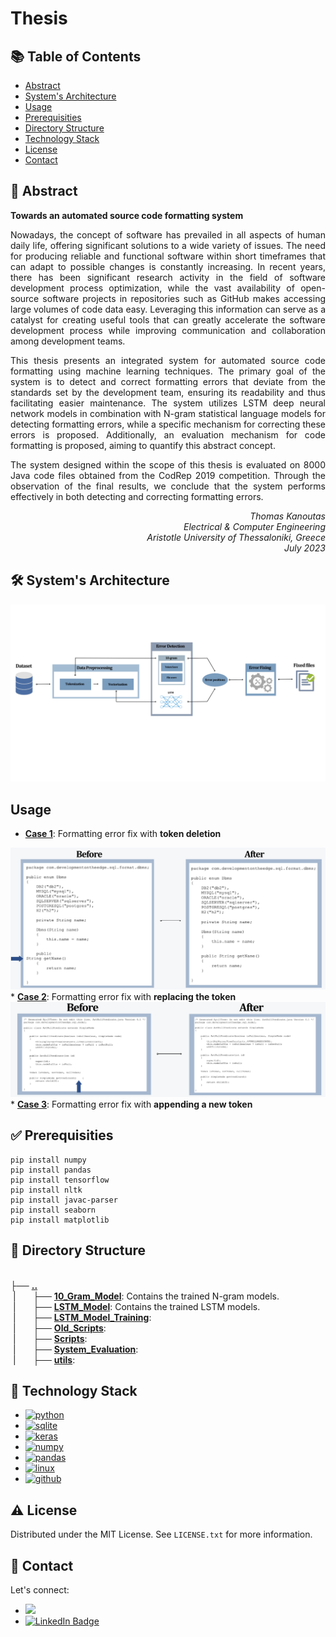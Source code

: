 # Thesis
## 📚 Table of Contents 

- [Abstract](#bookmark-abstract)
- [System's Architecture](#hammer_and_wrench-systems-architecture)
- [Usage](#usage)
- [Prerequisities](#white_check_mark-prerequisities)
- [Directory Structure](#file_folder-directory-structure)
- [Technology Stack](#rocket-technology-stack)
- [License](#warning-license)
- [Contact](#handshake-contact)

## :bookmark: Abstract 
<b>Towards an automated source code formatting system</b>
<p align=justify>
Nowadays, the concept of software has prevailed in all aspects of human daily life, offering significant solutions to a wide variety of issues. The need for producing reliable and functional software within short timeframes that can adapt to possible changes is constantly increasing. In recent years, there has been significant research activity in the field of software development process optimization, while the vast availability of open-source software projects in repositories such as GitHub makes accessing large volumes of code data easy. Leveraging this information can serve as a catalyst for creating useful tools that can greatly accelerate the software development process while improving communication and collaboration among development teams. <br>
</p>
<p align=justify>
This thesis presents an integrated system for automated source code formatting using machine learning techniques. The primary goal of the system is to detect and correct formatting errors that deviate from the standards set by the development team, ensuring its readability and thus facilitating easier maintenance. The system utilizes LSTM deep neural network models in combination with N-gram statistical language models for detecting formatting errors, while a specific mechanism for correcting these errors is proposed. Additionally, an evaluation mechanism for code formatting is proposed, aiming to quantify this
abstract concept.
</p>
<p align=justify>
The system designed within the scope of this thesis is evaluated on 8000 Java code files obtained from the CodRep 2019 competition. Through the observation of the final results, we conclude that the system performs effectively in both detecting and correcting formatting errors.
</p>
<p align=right>
<i>Thomas Kanoutas <br>
Electrical & Computer Engineering <br>
Aristotle University of Thessaloniki, Greece <br>
July 2023 </i> <br>
</p>

## :hammer_and_wrench: System's Architecture
 <img src="docs/system_architecture.png"/>

## Usage
* <b><u>Case 1</u></b>: Formatting error fix with <b>token deletion</b>
 <img src="docs/fix1.png"/>
* <b><u>Case 2</u></b>: Formatting error fix with <b>replacing the token</b>
 <img src="docs/fix2.png"/>
 * <b><u>Case 3</u></b>: Formatting error fix with <b>appending a new token</b>



## :white_check_mark: Prerequisities
```
pip install numpy
pip install pandas
pip install tensorflow
pip install nltk
pip install javac-parser
pip install seaborn
pip install matplotlib
```
## :file_folder: Directory Structure
<br>├── <b><ins>..</ins></b> <br>
&nbsp;|&nbsp;&nbsp;&nbsp;&nbsp;&nbsp;&nbsp;&nbsp;├── <b><ins>10_Gram_Model</ins></b>: Contains the trained N-gram models. <br>
&nbsp;|&nbsp;&nbsp;&nbsp;&nbsp;&nbsp;&nbsp;&nbsp;├── <b><ins>LSTM_Model</ins></b>: Contains the trained LSTM models.</b><br>
&nbsp;|&nbsp;&nbsp;&nbsp;&nbsp;&nbsp;&nbsp;&nbsp;├── <b><ins>LSTM_Model_Training</ins></b>: 
 <br>
&nbsp;|&nbsp;&nbsp;&nbsp;&nbsp;&nbsp;&nbsp;&nbsp;├── <b><ins>Old_Scripts</ins></b>: <br>
&nbsp;|&nbsp;&nbsp;&nbsp;&nbsp;&nbsp;&nbsp;&nbsp;├── <b><ins>Scripts</ins></b>: <br>
&nbsp;|&nbsp;&nbsp;&nbsp;&nbsp;&nbsp;&nbsp;&nbsp;├── <b><ins>System_Evaluation</ins></b>: <br>
&nbsp;|&nbsp;&nbsp;&nbsp;&nbsp;&nbsp;&nbsp;&nbsp;├── <b><ins>utils</ins></b>: <br>


## :rocket: Technology Stack
* <a href="https://www.python.org" target="_blank"> <img src="https://img.shields.io/badge/Python-FFD43B?style=for-the-badge&logo=python&logoColor=blue" alt="python" width="" height=""/></a>
* <a href="https://sqlite.org/index.html" target="_blank"> <img src="https://img.shields.io/badge/SQLite-07405E?style=for-the-badge&logo=sqlite&logoColor=white" alt="sqlite" width="" height=""/></a>
* <a href="https://keras.io" target="_blank"> <img src="https://img.shields.io/badge/Keras-FF0000?style=for-the-badge&logo=keras&logoColor=whit" alt="keras" width="" height=""/></a>
* <a href="https://numpy.org" target="_blank"> <img src="https://img.shields.io/badge/Numpy-777BB4?style=for-the-badge&logo=numpy&logoColor=white" alt="numpy" width="" height=""/></a>
* <a href="https://pandas.pydata.org/docs/" target="_blank"> <img src="https://img.shields.io/badge/Pandas-2C2D72?style=for-the-badge&logo=pandas&logoColor=white" alt="pandas" width="" height=""/></a>
* <a href="https://www.linux.org/" target="_blank"> <img src="https://img.shields.io/badge/Linux-FCC624?style=for-the-badge&logo=linux&logoColor=black" alt="linux" width="" height=""/></a>
* <a href="https://github.com/" target="_blank"> <img src="https://img.shields.io/badge/GitHub-100000?style=for-the-badge&logo=github&logoColor=white" alt="github" width="" height=""/></a>


## :warning: License
Distributed under the MIT License. See `LICENSE.txt` for more information.

## :handshake: Contact 
Let's connect:
* <a href="mailto:kanoutas.tom@gmail.com" target="blank"><img src="https://img.shields.io/badge/Gmail-D14836?style=for-the-badge&logo=gmail&logoColor=white"/></a>
* <a href="https://www.linkedin.com/in/thomaskanoutas/"><img src="https://img.shields.io/badge/LinkedIn-blue?style=for-the-badge&logo=linkedin&logoColor=white" alt="LinkedIn Badge"/></a>
